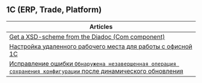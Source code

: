 ## 1C (ERP, Trade, Platform)

| Articles                                                                                  |
| ---------------------------------------------------------------------------------------------- |
|[Get a XSD-scheme from the Diadoc (Com component)](oneS/diadoc_xsd.md)  |
|[Настройка удаленного рабочего места для работы с офисной 1С](oneS/remote_place_setup.md)  |
|[Исправление ошибки `Обнаружена незавершенная операция сохранения конфигурации` после динамического обновления](oneS/dynamic_error_fix.md) |

